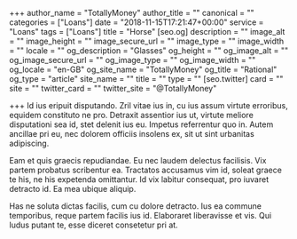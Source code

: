 +++
author_name = "TotallyMoney"
author_title = ""
canonical = ""
categories = ["Loans"]
date = "2018-11-15T17:21:47+00:00"
service = "Loans"
tags = ["Loans"]
title = "Horse"
[seo.og]
description = ""
image_alt = ""
image_height = ""
image_secure_url = ""
image_type = ""
image_width = ""
locale = ""
og_description = "Glasses"
og_height = ""
og_image_alt = ""
og_image_secure_url = ""
og_image_type = ""
og_image_width = ""
og_locale = "en-GB"
og_site_name = "TotallyMoney"
og_title = "Rational"
og_type = "article"
site_name = ""
title = ""
type = ""
[seo.twitter]
card = ""
site = ""
twitter_card = ""
twitter_site = "@TotallyMoney"

+++
Id ius eripuit disputando. Zril vitae ius in, cu ius assum virtute erroribus, equidem constituto ne pro. Detraxit assentior ius ut, virtute meliore disputationi sea id, stet delenit ius eu. Impetus referrentur quo in. Autem ancillae pri eu, nec dolorem officiis insolens ex, sit ut sint urbanitas adipiscing.

Eam et quis graecis repudiandae. Eu nec laudem delectus facilisis. Vix partem probatus scribentur ea. Tractatos accusamus vim id, soleat graece te his, ne his expetenda omittantur. Id vix labitur consequat, pro iuvaret detracto id. Ea mea ubique aliquip.

Has ne soluta dictas facilis, cum cu dolore detracto. Ius ea commune temporibus, reque partem facilis ius id. Elaboraret liberavisse et vis. Qui ludus putant te, esse diceret consetetur pri at.